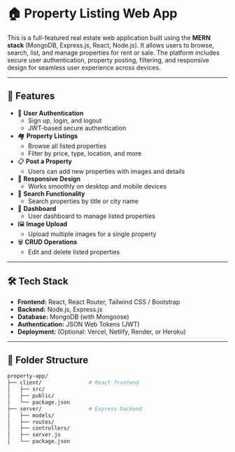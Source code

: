 # 🏠 Property Listing Web App

This is a full-featured real estate web application built using the **MERN stack** (MongoDB, Express.js, React, Node.js). It allows users to browse, search, list, and manage properties for rent or sale. The platform includes secure user authentication, property posting, filtering, and responsive design for seamless user experience across devices.

---

## 🚀 Features

- 🔐 **User Authentication**
  - Sign up, login, and logout
  - JWT-based secure authentication
- 🏘️ **Property Listings**
  - Browse all listed properties
  - Filter by price, type, location, and more
- 📋 **Post a Property**
  - Users can add new properties with images and details
- 📱 **Responsive Design**
  - Works smoothly on desktop and mobile devices
- 🔎 **Search Functionality**
  - Search properties by title or city name
- 💼 **Dashboard**
  - User dashboard to manage listed properties
- 🖼️ **Image Upload**
  - Upload multiple images for a single property
- 🗑️ **CRUD Operations**
  - Edit and delete listed properties

---

## 🛠 Tech Stack

- **Frontend:** React, React Router, Tailwind CSS / Bootstrap
- **Backend:** Node.js, Express.js
- **Database:** MongoDB (with Mongoose)
- **Authentication:** JSON Web Tokens (JWT)
- **Deployment:** (Optional: Vercel, Netlify, Render, or Heroku)

---

## 📁 Folder Structure

```bash
property-app/
├── client/               # React frontend
│   ├── src/
│   ├── public/
│   └── package.json
├── server/               # Express backend
│   ├── models/
│   ├── routes/
│   ├── controllers/
│   ├── server.js
│   └── package.json
